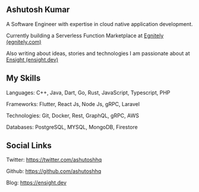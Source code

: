 ## Ashutosh Kumar
A Software Engineer with expertise in cloud native application development.

Currently building a Serverless Function Marketplace at [Egnitely (egnitely.com)](https://egnitely.com)

Also writing about ideas, stories and technologies I am  passionate about at [Ensight (ensight.dev)](https://ensight.dev)

## My Skills
Languages: C++, Java, Dart, Go, Rust, JavaScript, Typescript, PHP

Frameworks: Flutter, React Js, Node Js, gRPC, Laravel

Technologies: Git, Docker, Rest, GraphQL, gRPC, AWS

Databases: PostgreSQL, MYSQL, MongoDB, Firestore

## Social Links
Twitter: https://twitter.com/ashutoshhq

Github: https://github.com/ashutoshhq

Blog: https://ensight.dev
